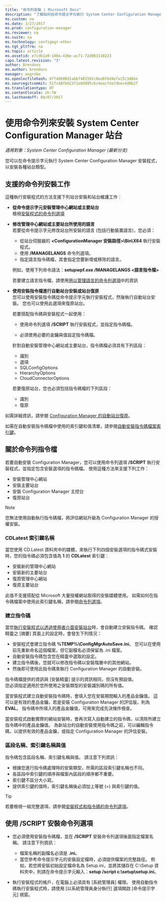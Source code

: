 ```yaml
---
title: "命令列安裝 | Microsoft Docs"
description: "了解如何在命令提示字元執行 System Center Configuration Manager 安裝程式，以進行各種站台安裝。"
ms.custom: na
ms.date: 3/27/2017
ms.prod: configuration-manager
ms.reviewer: na
ms.suite: na
ms.technology: configmgr-other
ms.tgt_pltfrm: na
ms.topic: article
ms.assetid: e7cdb1a9-140a-436e-ac71-72d083110223
caps.latest.revision: "3"
author: Brenduns
ms.author: brenduns
manager: angrobe
ms.openlocfilehash: 8ff48b08d1abb7481592c0ea076d4efa15c3d8ee
ms.sourcegitcommit: 51fc48fb023f1e8d995c6c4eacfda7dbec4d0b2f
ms.translationtype: HT
ms.contentlocale: zh-TW
ms.lasthandoff: 08/07/2017
---
```

# <a name="use-a-command-line-to-install-system-center-configuration-manager-sites"></a>使用命令列來安裝 System Center Configuration Manager 站台

*適用對象：System Center Configuration Manager (最新分支)*

 您可以在命令提示字元執行 System Center Configuration Manager 安裝程式，以安裝各種站台類型。

## <a name="supported-tasks-for-command-line-installations"></a>支援的命令列安裝工作
 這種執行安裝程式的方法支援下列站台安裝和站台維護工作︰

-   **從命令提示字元安裝管理中心網站或主要站台**  
  檢視[安裝程式的命令列選項](../../../../core/servers/deploy/install/command-line-options-for-setup.md)

-  **修改管理中心網站或主要站台所使用的語言**  
    若要從命令提示字元修改站台所安裝的語言 (包括行動裝置語言)，您必須：  

     -   從站台伺服器的 **&lt;ConfigurationManager 安裝路徑\>\Bin\X64** 執行安裝程式。
     -   使用 **/MANAGELANGS** 命令列選項。
     -   指定語言指令碼檔，其會指定您要新增或移除的語言。  

    例如，使用下列命令語法：**setupwpf.exe /MANAGELANGS &lt;語言指令檔\>**  

    若要建立語言指令檔，請使用[用以管理語言的命令列選項](../../../../core/servers/deploy/install/command-line-options-for-setup.md#bkmk_Lang)中的資訊  

-  **使用安裝指令檔進行自動站台安裝或站台復原**  
    您可以使用安裝指令碼從命令提示字元執行安裝程式，然後執行自動站台安裝。 您也可以使用此選項來復原站台。    

    若要搭配指令碼與安裝程式一起使用：  

    -   使用命令列選項 **/SCRIPT** 執行安裝程式，並指定指令碼檔。  

    -   必須使用必要的金鑰與值設定指令碼檔。  

    針對自動安裝管理中心網站或主要站台，指令碼檔必須具有下列區段：  

    -   識別    
    -   選項    
    -   SQLConfigOptions    
      -   HierarchyOptions    
    -   CloudConnectorOptions   

    若要復原站台，您也必須包括指令碼檔的下列區段：  

    -   識別  
    -   復原

如需詳細資訊，請參閱 [Configuration Manager 的自動站台復原](/sccm/protect/understand/unattended-recovery)。  

如需在自動安裝指令碼檔中使用的索引鍵和值清單，請參閱[自動安裝指令碼檔案索引鍵](../../../../core/servers/deploy/install/command-line-options-for-setup.md#bkmk_Unattended)。  

## <a name="about-the-command-line-script-file"></a>關於命令列指令檔  
 若要自動安裝 Configuration Manager，您可以使用命令列選項 **/SCRIPT** 執行安裝程式，並指定包含安裝選項的指令碼檔。 使用這種方法來支援下列工作：  

-   安裝管理中心網站  
-   安裝主要站台  
-   安裝 Configuration Manager 主控台  
-   復原站台  

> [!NOTE]  
>  您無法使用自動執行指令碼檔，將評估網站升級為 Configuration Manager 的授權安裝。  

### <a name="the-cdlatest-key-name"></a>CDLatest 索引鍵名稱
當您使用 CD.Latest 資料夾中的媒體，來執行下列四個安裝選項的指令碼式安裝時，您的指令碼必須包含值為 **1** 的 **CDLatest** 索引鍵：
- 安裝新的管理中心網站
- 安裝新的主要站台
- 復原管理中心網站
- 復原主要站台

此值不支援搭配從 Microsoft 大量授權網站取得的安裝媒體使用。
如需如何在指令碼檔案中使用此索引鍵名稱，請參閱[命令列選項](/sccm/core/servers/deploy/install/command-line-options-for-setup)。



### <a name="create-the-script"></a>建立指令碼
當您[執行安裝程式以透過使用者介面安裝站台](../../../../core/servers/deploy/install/use-the-setup-wizard-to-install-sites.md)時，會自動建立安裝指令碼。  確認精靈之 [摘要] 頁面上的設定時，會發生下列情況：  

-   安裝程式會建立指令碼 **%TEMP%\ConfigMgrAutoSave.ini**。  您可以在使用前先重新命名這個檔案，但它副檔名必須保留為 .ini 檔案。  
-   自動安裝指令碼包含您在精靈中選取的設定。  
-   建立指令碼後，您就可以修改指令碼以安裝階層中的其他網站。  
-   然後即可使用此指令碼來執行 Configuration Manager 的自動安裝。  

指令碼檔提供的資訊與 [安裝精靈] 提示的資訊相同，但沒有預設值。   
您必須指定適用於您所使用之安裝類型的安裝識別碼的所有值。   

當安裝程式建立自動安裝指令碼時，會填入您在安裝期間輸入的產品金鑰值。 這可以是有效的產品金鑰，若是安裝 Configuration Manager 的評估版，則為 **EVAL**。 指令碼中所填入的產品金鑰值，可用來完成先決條件檢查。   

當安裝程式啟動實際的網站安裝時，會再次寫入自動建立的指令碼，以清除所建立指令碼中的產品金鑰值。 為新站台的自動安裝使用指令碼之前，可以編輯指令碼，以提供有效的產品金鑰，或指定 Configuration Manager 的評估安裝。  

### <a name="section-names-key-names-and-values"></a>區段名稱、索引鍵名稱與值
指令碼包含區段名稱、索引鍵名稱與值。 請注意下列資訊：
-   根據您進行指令碼處理時的安裝類型，所需的區段索引鍵名稱也不同。
-   各區段中索引鍵的順序與檔案內區段的順序都不重要。     
-   索引鍵不區分大小寫。  
-   提供索引鍵的值時，索引鍵名稱後必須加上等號 (=) 與索引鍵的值。    

> [!TIP]  
>  若要檢視一組完整選項，請參閱[安裝程式和指令碼的命令列選項](../../../../core/servers/deploy/install/command-line-options-for-setup.md)。  

## <a name="use-the-script-setup-command-line-option"></a>使用 /SCRIPT 安裝命令列選項

-   您必須使用安裝指令碼檔，並在 **/SCRIPT** 安裝命令列選項後面指定檔案名稱。 請注意下列資訊：   
    -   檔案名稱的副檔名必須是 **.ini**。  
    -   當您參考命令提示字元的安裝設定檔時，必須提供檔案的完整路徑。 例如，若您將安裝初始設定檔命名為 Setup.ini，並將其儲存在 C:\Setup 資料夾中，則請在命令提示字元輸入：**setup /script c:\setup\setup.ini**。  

-   執行安裝程式的帳戶，在電腦上必須具有 [系統管理員] 權限。 使用自動指令碼執行安裝程式時，請使用 [以系統管理員身分執行] 選項開啟 [命令提示字元] 視窗。   
